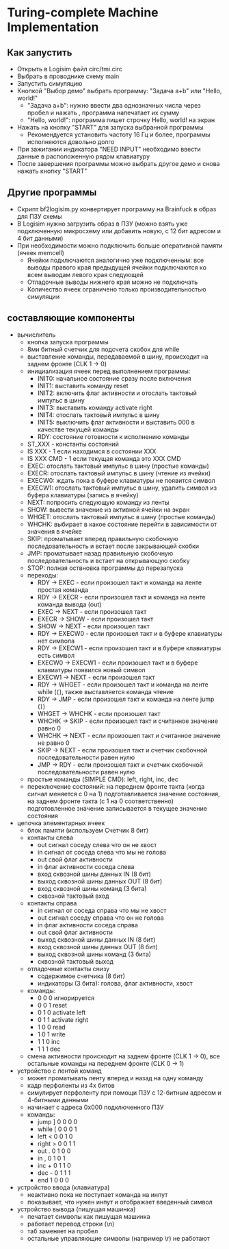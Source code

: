 # Turing-complete Machine Implementation
## Как запустить
* Открыть в Logisim файл circ/tmi.circ
* Выбрать в проводнике схему main
* Запустить симуляцию
* Кнопкой "Выбор демо" выбрать программу: "Задача a+b" или "Hello, world!"
  * "Задача a+b": нужно ввести два однозначных числа через пробел и нажать <Enter>, программа напечатает их сумму
  * "Hello, world!": программа пишет строчку Hello, world! на экран
* Нажать на кнопку "START" для запуска выбранной программы
  * Рекомендуется установить частоту 16 Гц и более, программы исполняются довольно долго
* При зажигании индикатора "NEED INPUT" необходимо ввести данные в расположенную рядом клавиатуру
* После завершения программы можно выбрать другое демо и снова нажать кнопку "START"
 
## Другие программы
* Скрипт bf2logisim.py конвертирует программу на Brainfuck в образ для ПЗУ схемы
* В Logisim нужно загрузить образ в ПЗУ (можно взять уже подключенную микросхему или добавить новую, с 12 бит адресом и 4 бит данными)
* При необходимости можно подключить больше оперативной памяти (ячеек memcell)
  * Ячейки подключаются аналогично уже подключенным: все выводы правого края предыдущей ячейки подключаются ко всем выводам левого края следующей
  * Отладочные выводы нижнего края можно не подключать
  * Количество ячеек ограничено только производительностью симуляции

## составляющие компоненты
* вычислитель
  * кнопка запуска программы
  * 8ми битный счетчик для подсчета скобок для while
  * выставление команды, передаваемой в шину, происходит на заднем фронте (CLK 1 -> 0)
  * инициализация ячеек перед выполнением программы:
    * INIT0: начальное состояние сразу после включения
    * INIT1: выставить команду reset
    * INIT2: включить флаг активности и отослать тактовый импульс в шину
    * INIT3: выставить команду activate right
    * INIT4: отослать тактовый импульс в шину
    * INIT5: выключить флаг активности и выставить 000 в качестве текущей команды
    * RDY: состояние готовности к исполнению команды
  * ST_XXX - константы состояний
  * IS XXX - 1 если находимся в состоянии ХХХ
  * IS XXX CMD - 1 если текущая команда это ХХХ CMD
  * EXEC: отослать тактовый импульс в шину (простые команды)
  * EXECR: отослать тактовый импульс в шину (чтение из ячейки)
  * EXECW0: ждать пока в буфере клавиатуры не появится символ
  * EXECW1: отослать тактовый импульс в шину, удалить символ из буфера клавиатуры (запись в ячейку)
  * NEXT: попросить следующую команду из ленты
  * SHOW: вывести значение из активной ячейки на экран
  * WHGET: отослать тактовый импульс в шину (простые команды)
  * WHCHK: выбирает в какое состояние перейти в зависимости от значения в ячейке
  * SKIP: проматывает вперед правильную скобочную последовательность и встает после закрывающей скобки
  * JMP: проматывает назад правильную скобочную последовательность и встает на открывающую скобку
  * STOP: полная оствновка программы до перезапуска
  * переходы:
    * RDY -> EXEC - если произошел такт и команда на ленте простая команда
    * RDY -> EXECR - если произошел такт и команда на ленте команда вывода (out)
    * EXEC -> NEXT - если произошел такт
    * EXECR -> SHOW - если произошел такт
    * SHOW -> NEXT - если произошел такт
    * RDY -> EXECW0 - если произошел такт и в буфере клавиатуры нет символа
    * RDY -> EXECW1 - если произошел такт и в буфере клавиатуры есть символ
    * EXECW0 -> EXECW1 - если произошел такт и в буфере клавиатуры появился новый символ
    * EXECW1 -> NEXT - если произошел такт
    * RDY -> WHGET - если произошел такт и команда на ленте while (`[`), также выставляется команда чтение
    * RDY -> JMP - если произошел такт и команда на ленте jump (`]`)
    * WHGET -> WHCHK - если произошел такт
    * WHCHK -> SKIP - если произошел такт и считанное значение равно 0
    * WHCHK -> NEXT - если произошел такт и считанное значение не равно 0
    * SKIP -> NEXT - если произошел такт и счетчик скобочной последовательности равен нулю
    * JMP -> RDY - если произошел такт и счетчик скобочной последовательности равен нулю
  * простые команды (SIMPLE CMD): left, right, inc, dec
  * переключение состояний: на переднем фронте такта (когда сигнал меняется с 0 на 1) подготавливается значение состояния, на заднем фронте такта (с 1 на 0 соответственно) подготовленное значение записывается в текущее значение состояния
* цепочка элементарных ячеек
  * блок памяти (используем Счетчик 8 бит)
  * контакты слева
    * out сигнал соседу слева что он не хвост
    * in сигнал от соседа слева что мы не голова
    * out свой флаг активности
    * in флаг активности соседа слева
    * вход сквозной шины данных IN (8 бит)
    * выход сквозной шины данных OUT (8 бит)
    * вход сквозной шины команд (3 бита)
    * сквозной тактовый вход
  * контакты справа
    * in сигнал от соседа справа что мы не хвост
    * out сигнал соседу справа что он не голова
    * in флаг активности соседа справа
    * out свой флаг активности
    * выход сквозной шины данных IN (8 бит)
    * вход сквозной шины данных OUT (8 бит)
    * выход сквозной шины команд (3 бита)
    * сквозной тактовый выход
  * отладочные контакты снизу
    * содержимое счетчика (8 бит)
    * индикаторы (3 бита): голова, флаг активности, хвост
  * команды:
    * 0 0 0 игнорируется
    * 0 0 1 reset
    * 0 1 0 activate left
    * 0 1 1 activate right
    * 1 0 0 read
    * 1 0 1 write
    * 1 1 0 inc
    * 1 1 1 dec
  * смена активности происходит на заднем фронте (CLK 1 -> 0), все остальные команды на переднем фронте (CLK 0 -> 1)
* устройство с лентой команд
  * может проматывать ленту вперед и назад на одну команду
  * кадр перфоленты из 4х битов
  * симулирует перфоленту при помощи ПЗУ с 12-битным адресом и 4-битными данными
  * начинает с адреса 0x000 подключенного ПЗУ
  * команды:
    * jump  ] 0 0 0 0
    * while [ 0 0 0 1
    * left  < 0 0 1 0
    * right > 0 0 1 1
    * out   . 0 1 0 0
    * in    , 0 1 0 1
    * inc   + 0 1 1 0
    * dec   - 0 1 1 1
    * end     1 0 0 0
* устройство ввода (клавиатура)
  * неактивно пока не поступает команда на инпут
  * показывает, что нужен инпут и отображает введенный символ
* устройство вывода (пишущая машинка)
  * печатает символы как пишущая машинка
  * работает перевод строки (\n)
  * таб заменяет на пробел
  * остальные управляющие символы (например \r) не работают
